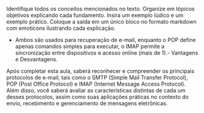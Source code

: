  Identifique todos os conceitos mencionados no texto. Organize em tópicos objetivos explicando cada fundamento. Insira um exemplo lúdico e um exemplo prático. Coloque a saída em um único bloco no formato markdown com emoticons ilustrando cada explicação.

 - Ambos são usados para recuperação de e-mail, enquanto
 o POP define apenas comandos simples para executar, o
 IMAP permite a sincronização entre dispositivos e acesso
 online (mais de 1).- Vantagens e Desvantagens.

Após completar esta aula, saberá reconhecer e compreender os principais protocolos de e-mail, tais 
como o SMTP (Simple Mail Transfer Protocol), POP (Post Office Protocol) e IMAP (Internet Message
 Access Protocol). Além disso, você saberá avaliar as características distintas de cada um desses 
protocolos, assim como suas aplicações práticas no contexto do envio, recebimento e gerenciamento 
de mensagens eletrônicas.

